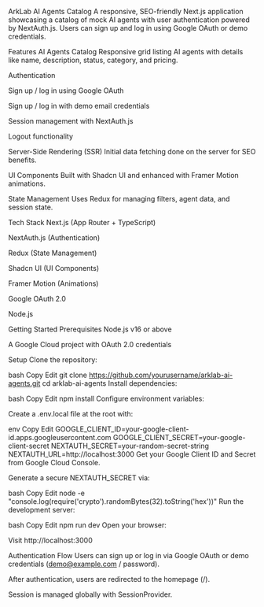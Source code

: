 ArkLab AI Agents Catalog
A responsive, SEO-friendly Next.js application showcasing a catalog of mock AI agents with user authentication powered by NextAuth.js. Users can sign up and log in using Google OAuth or demo credentials.

Features
AI Agents Catalog
Responsive grid listing AI agents with details like name, description, status, category, and pricing.

Authentication

Sign up / log in using Google OAuth

Sign up / log in with demo email credentials

Session management with NextAuth.js

Logout functionality

Server-Side Rendering (SSR)
Initial data fetching done on the server for SEO benefits.

UI Components
Built with Shadcn UI and enhanced with Framer Motion animations.

State Management
Uses Redux for managing filters, agent data, and session state.

Tech Stack
Next.js (App Router + TypeScript)

NextAuth.js (Authentication)

Redux (State Management)

Shadcn UI (UI Components)

Framer Motion (Animations)

Google OAuth 2.0

Node.js

Getting Started
Prerequisites
Node.js v16 or above

A Google Cloud project with OAuth 2.0 credentials

Setup
Clone the repository:

bash
Copy
Edit
git clone https://github.com/yourusername/arklab-ai-agents.git
cd arklab-ai-agents
Install dependencies:

bash
Copy
Edit
npm install
Configure environment variables:

Create a .env.local file at the root with:

env
Copy
Edit
GOOGLE_CLIENT_ID=your-google-client-id.apps.googleusercontent.com
GOOGLE_CLIENT_SECRET=your-google-client-secret
NEXTAUTH_SECRET=your-random-secret-string
NEXTAUTH_URL=http://localhost:3000
Get your Google Client ID and Secret from Google Cloud Console.

Generate a secure NEXTAUTH_SECRET via:

bash
Copy
Edit
node -e "console.log(require('crypto').randomBytes(32).toString('hex'))"
Run the development server:

bash
Copy
Edit
npm run dev
Open your browser:

Visit http://localhost:3000

Authentication Flow
Users can sign up or log in via Google OAuth or demo credentials (demo@example.com / password).

After authentication, users are redirected to the homepage (/).

Session is managed globally with SessionProvider.